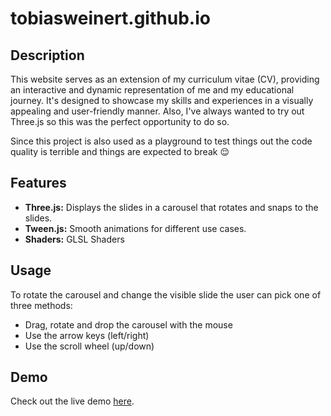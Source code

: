 # tobiasweinert.github.io
## Description

This website serves as an extension of my curriculum vitae (CV), providing an interactive and dynamic representation of me and my educational journey. It's designed to showcase my skills and experiences in a visually appealing and user-friendly manner. Also, I've always wanted to try out Three.js so this was the perfect opportunity to do so.

Since this project is also used as a playground to test things out the code quality is terrible and things are expected to break 😌

## Features
- **Three.js:** Displays the slides in a carousel that rotates and snaps to the slides.
- **Tween.js:** Smooth animations for different use cases.
- **Shaders:** GLSL Shaders

## Usage
To rotate the carousel and change the visible slide the user can pick one of three methods:
- Drag, rotate and drop the carousel with the mouse
- Use the arrow keys (left/right)
- Use the scroll wheel (up/down)

## Demo
Check out the live demo [here](https://tobiasweinert.github.io/).
